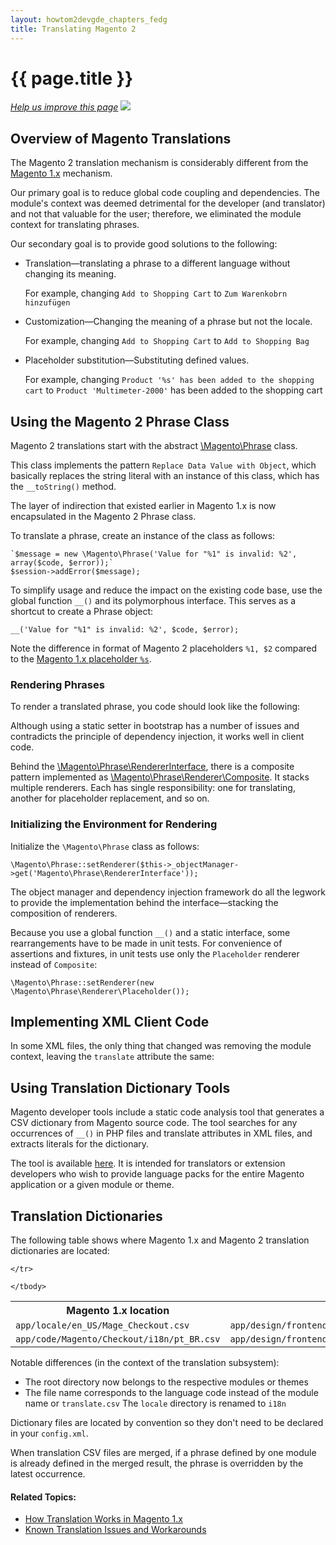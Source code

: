 ```yaml
---
layout: howtom2devgde_chapters_fedg
title: Translating Magento 2
---
```

 
<h1 id="fedg_xlate">{{ page.title }}</h1>

<p><a href="{{ site.githuburl }}m2fedg/xlate/xlate_overview.md" target="_blank"><em>Help us improve this page</em></a>&nbsp;<img src="{{ site.baseurl }}common/images/newWindow.gif"/></p>

<h2 id="fedg_xlate_overview">Overview of Magento Translations</h2>

The Magento 2 translation mechanism is considerably different from the <a href="{{ site.baseurl }}guides/v1.0/m2fedg/xlate/xlate_mage1.html#fedg_xlate_mage1">Magento 1.x</a> mechanism.

Our primary goal is to reduce global code coupling and dependencies. The module's context was deemed detrimental for the developer (and translator) and not that valuable for the user; therefore, we eliminated the module context for translating phrases.

Our secondary goal is to provide good solutions to the following:

*	Translation&mdash;translating a phrase to a different language without changing its meaning. 

	For example, changing `Add to Shopping Cart` to `Zum Warenkobrn hinzufügen`

*	Customization&mdash;Changing the meaning of a phrase but not the locale.

	For example, changing `Add to Shopping Cart` to `Add to Shopping Bag`

*	Placeholder substitution&mdash;Substituting defined values. 

	For example, changing `Product '%s' has been added to the shopping cart` to `Product 'Multimeter-2000'` has been added to the shopping cart

<h2 id="fedg_xlate_mage2_phrase">Using the Magento 2 Phrase Class</h2>

Magento 2 translations start with the abstract <a href="https://github.com/magento/magento2/blob/master/lib/internal/Magento/Framework/Phrase.php" target="_blank">\Magento\Phrase</a> class. 

This class implements the pattern `Replace Data Value with Object`, which basically replaces the string literal with an instance of this class, which has the `__toString()` method.

The layer of indirection that existed earlier in Magento 1.x is now encapsulated in the Magento 2 Phrase class.

To translate a phrase, create an instance of the class as follows:

	`$message = new \Magento\Phrase('Value for "%1" is invalid: %2', array($code, $error));`
	$session->addError($message);
	
To simplify usage and reduce the impact on the existing code base, use the global function `__()` and its polymorphous interface. This serves as a shortcut to create a Phrase object:

	__('Value for "%1" is invalid: %2', $code, $error);
	
Note the difference in format of Magento 2 placeholders `%1, $2` compared to the <a href="{{ site.baseurl }}guides/v1.0/m2fedg/xlate/xlate_mage1.html#fedg_xlate_source">Magento 1.x placeholder `%s`</a>.

<h3 id="fedg_xlate_mage2_phrase_render">Rendering Phrases</h3>

To render a translated phrase, you code should look like the following:

<script src="https://gist.github.com/xcomSteveJohnson/a59b30ed46e2cbf0a631.js"></script>

Although using a static setter in bootstrap has a number of issues and contradicts the principle of dependency injection, it works well in client code.

Behind the <a href="https://github.com/magento/magento2/blob/master/lib/internal/Magento/Framework/Phrase/RendererInterface.php" target="_blank">\Magento\Phrase\RendererInterface</a>, there is a composite pattern implemented as <a href="https://github.com/magento/magento2/blob/master/lib/internal/Magento/Framework/Phrase/Renderer/Composite.php" target="_blank">\Magento\Phrase\Renderer\Composite</a>. It stacks multiple renderers. Each has single responsibility: one for translating, another for placeholder replacement, and so on.

<h3 id="fedg_xlate_mage2_render_init">Initializing the Environment for Rendering</h3>

Initialize the `\Magento\Phrase` class as follows:

	\Magento\Phrase::setRenderer($this->_objectManager->get('Magento\Phrase\RendererInterface'));
	
The object manager and dependency injection framework do all the legwork to provide the implementation behind the interface&mdash;stacking the composition of renderers.

Because you use a global function `__()` and a static interface, some rearrangements have to be made in unit tests. For convenience of assertions and fixtures, in unit tests use only the `Placeholder` renderer instead of `Composite`:

	\Magento\Phrase::setRenderer(new \Magento\Phrase\Renderer\Placeholder());

<h2 id="fedg_xlate_xml-client">Implementing XML Client Code</h2>

In some XML files, the only thing that changed was removing the module context, leaving the `translate` attribute the same:

<script src="https://gist.github.com/xcomSteveJohnson/eb51f75e0406d3a9b50d.js"></script>

<h2 id="fedg_xlate_dict">Using Translation Dictionary Tools</h2>

Magento developer tools include a static code analysis tool that generates a CSV dictionary from Magento source code. The tool searches for any occurrences of `__()` in PHP files and translate attributes in XML files, and extracts literals for the dictionary.

The tool is available <a href="https://github.com/magento/magento2/tree/master/dev/tools/Magento/Tools/I18n" target="_blank">here</a>. It is intended for translators or extension developers who wish to provide language packs for the entire Magento application or a given module or theme. 

<h2 id="fedg_xlate_dict">Translation Dictionaries</h2>

The following table shows where Magento 1.x and Magento 2 translation dictionaries are located:

<table>
	<tbody>
		<tr class="table-headings">
			<th>Magento 1.x location</th>
			<th>Magento 2 location</th>
		</tr>
	<tr class="even">
		<td><code>app/locale/en_US/Mage_Checkout.csv</code></td>
		<td><code>app/design/frontend/default/modern/locale/en_US/translate.csv</code></td>
	</tr>
	<tr class="odd">
		<td><code>app/code/Magento/Checkout/i18n/pt_BR.csv</code></td>
		<td><code>app/design/frontend/magento_demo/i18n/en_US.csv</code></td>
		
	</tr>

	</tbody>
</table>

Notable differences (in the context of the translation subsystem):

*	The root directory now belongs to the respective modules or themes
*	The file name corresponds to the language code instead of the module name or `translate.csv`
	The `locale` directory is renamed to `i18n`

Dictionary files are located by convention so they don't need to be declared in your `config.xml`.

When translation CSV files are merged, if a phrase defined by one module is already defined in the merged result, the phrase is overridden by the latest occurrence.



#### Related Topics:

*	<a href="{{ site.baseurl }}guides/v1.0/m2fedg/xlate/xlate_mage1.html">How Translation Works in Magento 1.x</a>
*	<a href="{{ site.baseurl }}guides/v1.0/m2fedg/xlate/xlate_known-issues.html">Known Translation Issues and Workarounds</a>
	


